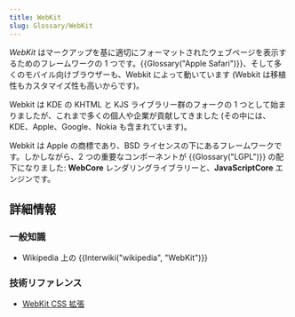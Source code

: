 ```yaml
---
title: WebKit
slug: Glossary/WebKit
---
```


_WebKit_ はマークアップを基に適切にフォーマットされたウェブページを表示するためのフレームワークの 1 つです。{{Glossary("Apple Safari")}}、そして多くのモバイル向けブラウザーも、Webkit によって動いています (Webkit は移植性もカスタマイズ性も高いからです)。

Webkit は KDE の KHTML と KJS ライブラリー群のフォークの 1 つとして始まりましたが、これまで多くの個人や企業が貢献してきました (その中には、KDE、Apple、Google、Nokia も含まれています)。

Webkit は Apple の商標であり、BSD ライセンスの下にあるフレームワークです。しかしながら、2 つの重要なコンポーネントが {{Glossary("LGPL")}} の配下になりました: **WebCore** レンダリングライブラリーと、**JavaScriptCore** エンジンです。

## 詳細情報

### 一般知識

- Wikipedia 上の {{Interwiki("wikipedia", "WebKit")}}

### 技術リファレンス

- [WebKit CSS 拡張](/ja/docs/Web/CSS/Reference/Webkit_Extensions)
